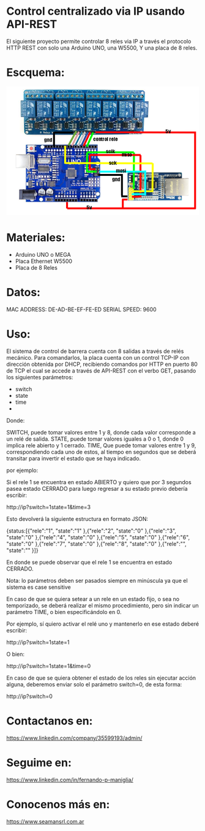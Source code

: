 # Control centralizado via IP usando API-REST

El siguiente proyecto permite controlar 8 reles via IP a través el protocolo HTTP REST con solo una Arduino UNO, una W5500, Y una placa de 8 reles.

# Escquema:

![Esquema](Esquema.png)


# Materiales:
- Arduino UNO o MEGA
- Placa Ethernet W5500
- Placa de 8 Reles

# Datos:
MAC ADDRESS: DE-AD-BE-EF-FE-ED
SERIAL SPEED: 9600

# Uso:
El sistema de control de barrera cuenta con 8 salidas a través de relés mecánico. 
Para comandarlos, la placa cuenta con un control TCP-IP con dirección obtenida por DHCP, recibiendo comandos por HTTP en puerto 80 de TCP el cual se accede a través de API-REST con el verbo GET, pasando los siguientes parámetros:
-	switch
-	state
-	time
-	
Donde:

SWITCH, puede tomar valores entre 1 y 8, donde cada valor corresponde a un relé de salida.
STATE, puede tomar valores iguales a 0 o 1, donde 0 implica rele abierto y 1 cerrado.
TIME, Que puede tomar valores entre 1 y 9, correspondiendo cada uno de estos, al tiempo en segundos que se deberá transitar para invertir el estado que se haya indicado. 

por ejemplo:

Si el rele 1 se encuentra en estado ABIERTO y quiero que por 3 segundos pasea estado CERRADO para luego regresar a su estado previo debería escribir:

http://ip?switch=1state=1&time=3

Esto devolverá la siguiente estructura en formato JSON:


{status:[{"rele":"1", "state":"1" },{"rele":"2", "state":"0" },{"rele":"3", "state":"0" },{"rele":"4", "state":"0" },{"rele":"5", "state":"0" },{"rele":"6", "state":"0" },{"rele":"7", "state":"0" },{"rele":"8", "state":"0" },{"rele":"", "state":"" }]}


En donde se puede observar que el rele 1 se encuentra en estado CERRADO.

Nota: lo parámetros deben ser pasados siempre en minúscula ya que el sistema es case sensitive

En caso de que se quiera setear a un rele en un estado fijo, o sea no temporizado, se deberá realizar el mismo procedimiento, pero sin indicar un parámetro TIME, o bien especificándolo en 0. 

Por ejemplo, sí quiero activar el relé uno y mantenerlo en ese estado deberé escribir:

http://ip?switch=1state=1

O bien:

http://ip?switch=1state=1&time=0


En caso de que se quiera obtener el estado de los reles sin ejecutar acción alguna, deberemos enviar solo el parámetro switch=0, de esta forma:

http://ip?switch=0

# Contactanos en:
https://www.linkedin.com/company/35599193/admin/

# Seguime en:
https://www.linkedin.com/in/fernando-p-maniglia/

# Conocenos más en:
https://www.seamansrl.com.ar
